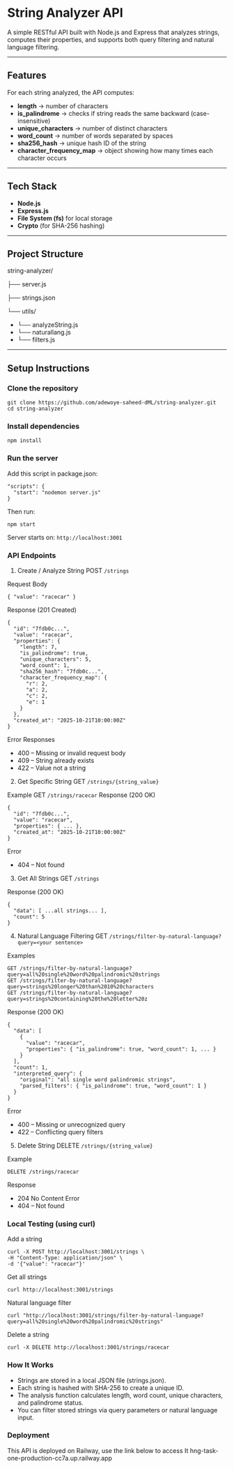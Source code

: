 # String Analyzer API

A simple RESTful API built with Node.js and Express that analyzes strings, computes their properties, and supports both query filtering and natural language filtering.

---

##  Features

For each string analyzed, the API computes:

- **length** → number of characters  
- **is_palindrome** → checks if string reads the same backward (case-insensitive)  
- **unique_characters** → number of distinct characters  
- **word_count** → number of words separated by spaces  
- **sha256_hash** → unique hash ID of the string  
- **character_frequency_map** → object showing how many times each character occurs  

---

##  Tech Stack

- **Node.js** 
- **Express.js**
- **File System (fs)** for local storage
- **Crypto** (for SHA-256 hashing)

---

## Project Structure

string-analyzer/

├── server.js

├── strings.json 

└── utils/
  - └── analyzeString.js
  - └── naturallang.js
  - └── filters.js

---

##  Setup Instructions

###  Clone the repository

```
git clone https://github.com/adewoye-saheed-dML/string-analyzer.git
cd string-analyzer
```
### Install dependencies
```
npm install
```
### Run the server
Add this script in package.json:
```
"scripts": {
  "start": "nodemon server.js"
}
```
Then run:

```
npm start
```
Server starts on:
`http://localhost:3001`

###  API Endpoints
1. Create / Analyze String
POST `/strings`

Request Body
```
{ "value": "racecar" }
```
Response (201 Created)
```
{
  "id": "7fdb0c...",
  "value": "racecar",
  "properties": {
    "length": 7,
    "is_palindrome": true,
    "unique_characters": 5,
    "word_count": 1,
    "sha256_hash": "7fdb0c...",
    "character_frequency_map": {
      "r": 2,
      "a": 2,
      "c": 2,
      "e": 1
    }
  },
  "created_at": "2025-10-21T10:00:00Z"
}
```
Error Responses

- 400 – Missing or invalid request body
- 409 – String already exists
- 422 – Value not a string

2. Get Specific String
GET `/strings/{string_value}`

Example
GET `/strings/racecar`
Response (200 OK)
```
{
  "id": "7fdb0c...",
  "value": "racecar",
  "properties": { ... },
  "created_at": "2025-10-21T10:00:00Z"
}
```
Error
- 404 – Not found

3. Get All Strings
GET `/strings`

Response (200 OK)
```
{
  "data": [ ...all strings... ],
  "count": 5
}
```
4. Natural Language Filtering
GET `/strings/filter-by-natural-language?query=<your sentence>`

Examples
```
GET /strings/filter-by-natural-language?query=all%20single%20word%20palindromic%20strings
GET /strings/filter-by-natural-language?query=strings%20longer%20than%2010%20characters
GET /strings/filter-by-natural-language?query=strings%20containing%20the%20letter%20z
```
Response (200 OK)
```
{
  "data": [
    {
      "value": "racecar",
      "properties": { "is_palindrome": true, "word_count": 1, ... }
    }
  ],
  "count": 1,
  "interpreted_query": {
    "original": "all single word palindromic strings",
    "parsed_filters": { "is_palindrome": true, "word_count": 1 }
  }
}
```
Error
- 400 – Missing or unrecognized query
- 422 – Conflicting query filters

5. Delete String
DELETE `/strings/{string_value}`

Example
```
DELETE /strings/racecar
```
Response
- 204 No Content
Error
- 404 – Not found

### Local Testing (using curl)
Add a string
```
curl -X POST http://localhost:3001/strings \
-H "Content-Type: application/json" \
-d '{"value": "racecar"}'
```
Get all strings
```
curl http://localhost:3001/strings
```
Natural language filter
```
curl "http://localhost:3001/strings/filter-by-natural-language?query=all%20single%20word%20palindromic%20strings"
```
Delete a string
```
curl -X DELETE http://localhost:3001/strings/racecar
```
### How It Works
- Strings are stored in a local JSON file (strings.json).
- Each string is hashed with SHA-256 to create a unique ID.
- The analysis function calculates length, word count, unique characters, and palindrome status.
- You can filter stored strings via query parameters or natural language input.

### Deployment
This API is deployed on Railway, use the link below to access It
hng-task-one-production-cc7a.up.railway.app
